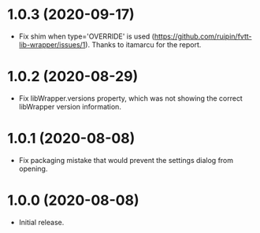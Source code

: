 # 1.0.3 (2020-09-17)

* Fix shim when type='OVERRIDE' is used (https://github.com/ruipin/fvtt-lib-wrapper/issues/1). Thanks to itamarcu for the report.

# 1.0.2 (2020-08-29)

* Fix libWrapper.versions property, which was not showing the correct libWrapper version information.

# 1.0.1 (2020-08-08)

* Fix packaging mistake that would prevent the settings dialog from opening.

# 1.0.0 (2020-08-08)

* Initial release.